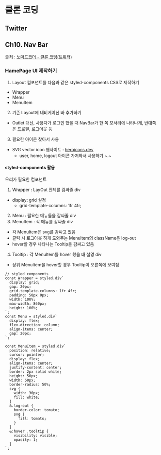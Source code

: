 # 클론 코딩

## Twitter

## Ch10. Nav Bar

출처 : [노마드코더 - 클론 코딩(트위터)](https://nomadcoders.co/nwitter/)

### HamePage UI 제작하기

1. Layout 컴포넌트를 다음과 같은 styled-components CSS로 제작하기

- Wrapper
- Menu
- MenuItem

2. 기존 Layout에 네비게이션 바 추가하기

- Outlet 대신, 사용자가 로그인 했을 때 NavBar가 한 쪽 모서리에 나타나게, 반대쪽은 프로필, 로그아웃 등

3. 필요한 아이콘 찾아서 사용

- SVG vector icon 웹사이트 : [heroicons.dev](https://heroicons.dev/)
  - user, home, logout 아이콘 가져와서 사용하기 ~.~

#### styled-components 활용

우리가 필요한 컴포넌트

1. Wrapper : LayOut 전체를 감싸줄 div

- display: grid 설정
  - grid-template-columns: 1fr 4fr;

2. Menu : 필요한 메뉴들을 감싸줄 div
3. MenuItem : 각 메뉴를 감싸줄 div

- 각 MenuItem은 svg를 감싸고 있음
- 클릭 시 로그아웃 하게 도와주는 MenuItem의 className은 log-out
- hover할 경우 나타나는 Tooltip을 감싸고 있음

4. Tooltip : 각 MenuItem를 hover 했을 대 설명 div

- 상위 MenuItem을 hover할 경우 Tooltip이 오른쪽에 보여짐

```tsx
// styled components
const Wrapper = styled.div`
  display: grid;
  gap: 20px;
  grid-template-columns: 1fr 4fr;
  padding: 50px 0px;
  width: 100%;
  max-width: 860px;
  height: 100%;
`;
const Menu = styled.div`
  display: flex;
  flex-direction: column;
  align-items: center;
  gap: 20px;
`;

const MenuItem = styled.div`
  position: relative;
  cursor: pointer;
  display: flex;
  align-items: center;
  justify-content: center;
  border: 2px solid white;
  height: 50px;
  width: 50px;
  border-radius: 50%;
  svg {
    width: 30px;
    fill: white;
  }
  &.log-out {
    border-color: tomato;
    svg {
      fill: tomato;
    }
  }
  &:hover .tooltip {
    visibility: visible;
    opacity: 1;
  }
`;
```
